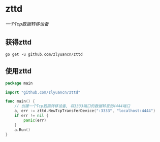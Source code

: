 # zttd
###### 一个Tcp数据转移设备

## 获得zttd
`go get -u github.com/zlyuancn/zttd`

## 使用zttd

```go
package main

import "github.com/zlyuancn/zttd"

func main() {
    // 创建一个Tcp数据转移设备, 将3333端口的数据转发到4444端口
    a, err := zttd.NewTcpTransferDevice(":3333", "localhost:4444")
    if err != nil {
        panic(err)
    }
    a.Run()
}
```
